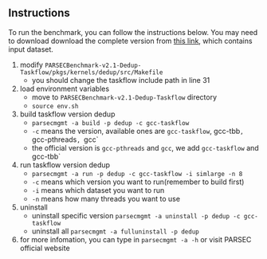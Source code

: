 ## Instructions
To run the benchmark, you can follow the instructions below.
You may need to download download the complete version from [this link](https://cloud.tsinghua.edu.cn/f/cddb6048b38b406fbc5b/), which contains input dataset.
1. modify `PARSECBenchmark-v2.1-Dedup-Taskflow/pkgs/kernels/dedup/src/Makefile`
    + you should change the taskflow include path in line 31
2. load environment variables
    + move to `PARSECBenchmark-v2.1-Dedup-Taskflow` directory
    + `source env.sh`
3. build taskflow version dedup
    + `parsecmgmt -a build -p dedup -c gcc-taskflow`
    + `-c` means the version, available ones are `gcc-taskflow`, gcc-tbb`, `gcc-pthreads`, `gcc`
    + the official version is `gcc-pthreads` and `gcc`, we add `gcc-taskflow` and gcc-tbb`
4. run taskflow version dedup
    + `parsecmgmt -a run -p dedup -c gcc-taskflow -i simlarge -n 8`
    + `-c` means which version you want to run(remember to build first)
    + `-i` means which dataset you want to run
    + `-n` means how many threads you want to use
5. uninstall
    + uninstall specific version `parsecmgmt -a uninstall -p dedup -c gcc-taskflow`
    + uninstall all `parsecmgmt -a fulluninstall -p dedup`
6. for more infomation, you can type in `parsecmgmt -a -h` or visit PARSEC official website
